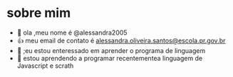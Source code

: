 # sobre mim


- 👋 ola ,meu nome é @alessandra2005
- :+1: meu email de contato é alessandra.oliveira.santos@escola.pr.gov.br
- 👀 ;eu estou enteressado em aprender o programa de linguagem
- 🌱 estou aprendendo a programar recentementea linguagem de Javascript e scrath
